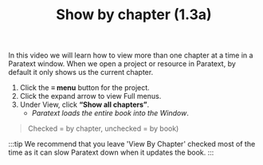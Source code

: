 ﻿---
title: Show by chapter (1.3a)
---
In this video we will learn how to view more than one chapter at a time in a Paratext window. When we open a project or resource in Paratext, by default it only shows us the current chapter.

1. Click the **≡ menu** button for the project.
1. Click the expand arrow to view Full menus.
1. Under View, click **“Show all chapters”**.  
   -  *Paratext loads the entire book into the Window*.
>  Checked = by chapter, unchecked = by book)
> 
:::tip
We recommend that you leave 'View By Chapter' checked most of the time as it can slow Paratext down when it updates the book.
:::
